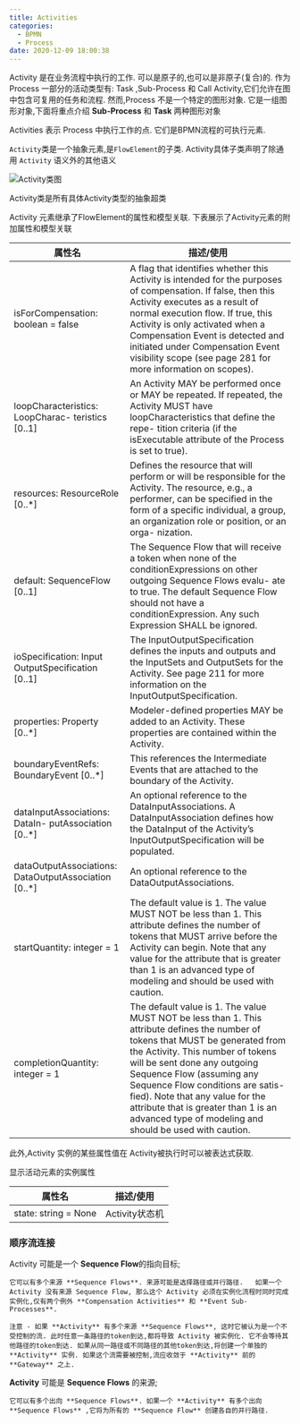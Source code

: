 ```yaml
---
title: Activities
categories:
  - BPMN
  - Process
date: 2020-12-09 18:00:38
---
```

Activity 是在业务流程中执行的工作. 可以是原子的,也可以是非原子(复合)的. 作为 Process 一部分的活动类型有: Task ,Sub-Process 和 Call Activity,它们允许在图中包含可复用的任务和流程. 然而,Process 不是一个特定的图形对象. 它是一组图形对象,下面将重点介绍 **Sub-Process** 和 **Task** 两种图形对象

Activities 表示 Process 中执行工作的点. 它们是BPMN流程的可执行元素.

`Activity`类是一个抽象元素,是`FlowElement`的子类. Activity具体子类声明了除通用 `Activity` 语义外的其他语义

![Activity类图](https://s3.ax1x.com/2020/12/09/rCLjne.png)
<!--more-->
Activity类是所有具体Activity类型的抽象超类

Activity 元素继承了FlowElement的属性和模型关联. 下表展示了Activity元素的附加属性和模型关联

| 属性名                                               | 描述/使用                                                                                                                                                                                                                                                                                                                                                                                                  |
| ---------------------------------------------------- | ---------------------------------------------------------------------------------------------------------------------------------------------------------------------------------------------------------------------------------------------------------------------------------------------------------------------------------------------------------------------------------------------------------- |
| isForCompensation: boolean = false                   | A flag that identifies whether this Activity is intended for the purposes of compensation. If false, then this Activity executes as a result of normal execution flow. If true, this Activity is only activated when a Compensation Event is detected and initiated under Compensation Event visibility scope (see page 281 for more information on scopes).                                               |
| loopCharacteristics: LoopCharac- teristics [0..1]    | An Activity MAY be performed once or MAY be repeated. If repeated, the Activity MUST have loopCharacteristics that define the repe- tition criteria (if the isExecutable attribute of the Process is set to true).                                                                                                                                                                                         |
| resources: ResourceRole [0..*]                       | Defines the resource that will perform or will be responsible for the Activity. The resource, e.g., a performer, can be specified in the form of a specific individual, a group, an organization role or position, or an orga- nization.                                                                                                                                                                   |
| default: SequenceFlow [0..1]                         | The Sequence Flow that will receive a token when none of the conditionExpressions on other outgoing Sequence Flows evalu- ate to true. The default Sequence Flow should not have a conditionExpression. Any such Expression SHALL be ignored.                                                                                                                                                              |
| ioSpecification: Input OutputSpecification [0..1]    | The InputOutputSpecification defines the inputs and outputs and the InputSets and OutputSets for the Activity. See page 211 for more information on the InputOutputSpecification.                                                                                                                                                                                                                          |
| properties: Property [0..*]                          | Modeler-defined properties MAY be added to an Activity. These properties are contained within the Activity.                                                                                                                                                                                                                                                                                                |
| boundaryEventRefs: BoundaryEvent [0..*]              | This references the Intermediate Events that are attached to the boundary of the Activity.                                                                                                                                                                                                                                                                                                                 |
| dataInputAssociations: DataIn- putAssociation [0..*] | An optional reference to the DataInputAssociations. A DataInputAssociation defines how the DataInput of the Activity’s InputOutputSpecification will be populated.                                                                                                                                                                                                                                         |
| dataOutputAssociations: DataOutputAssociation [0..*] | An optional reference to the DataOutputAssociations.                                                                                                                                                                                                                                                                                                                                                       |
| startQuantity: integer = 1                           | The default value is 1. The value MUST NOT be less than 1. This attribute defines the number of tokens that MUST arrive before the Activity can begin. Note that any value for the attribute that is greater than 1 is an advanced type of modeling and should be used with caution.                                                                                                                       |
| completionQuantity: integer = 1                      | The default value is 1. The value MUST NOT be less than 1. This attribute defines the number of tokens that MUST be generated from the Activity. This number of tokens will be sent done any outgoing Sequence Flow (assuming any Sequence Flow conditions are satis- fied). Note that any value for the attribute that is greater than 1 is an advanced type of modeling and should be used with caution. |

此外,Activity 实例的某些属性值在 Activity被执行时可以被表达式获取.

显示活动元素的实例属性

| 属性名               | 描述/使用      |
| -------------------- | -------------- |
| state: string = None | Activity状态机 |

### 顺序流连接

Activity 可能是一个 **Sequence Flow**的指向目标;

    它可以有多个来源 **Sequence Flows**. 来源可能是选择路径或并行路径.   如果一个 Activity 没有来源 Sequence Flow, 那么这个 Activity 必须在实例化流程时同时完成实例化,仅有两个例外 **Compensation Activities** 和 **Event Sub-Processes**.

    注意 - 如果 **Activity** 有多个来源 **Sequence Flows**, 这时它被认为是一个不受控制的流. 此时任意一条路径的token到达,都将导致 Activity 被实例化. 它不会等待其他路径的token到达. 如果从同一路径或不同路径的其他token到达,将创建一个单独的 **Activity** 实例. 如果这个流需要被控制,流应收敛于 **Activity** 前的 **Gateway** 之上.

**Activity** 可能是 **Sequence Flows** 的来源;

    它可以有多个出向 **Sequence Flows**. 如果一个 **Activity** 有多个出向 **Sequence Flows** ,它将为所有的 **Sequence Flow** 创建各自的并行路径.




